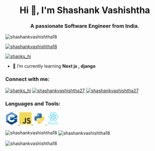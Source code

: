 <h1 align="center">Hi 👋, I'm Shashank Vashishtha</h1>
<h3 align="center">A passionate Software Engineer from India.</h3>

<p align="left"> <img src="https://komarev.com/ghpvc/?username=shashankvashishtha18&label=Profile%20views&color=0e75b6&style=flat" alt="shashankvashishtha18" /> </p>

<p align="left"> <a href="https://github.com/ryo-ma/github-profile-trophy"><img src="https://github-profile-trophy.vercel.app/?username=shashankvashishtha18" alt="shashankvashishtha18" /></a> </p>

<p align="left"> <a href="https://twitter.com/shanks_hi" target="blank"><img src="https://img.shields.io/twitter/follow/shanks_hi?logo=twitter&style=for-the-badge" alt="shanks_hi" /></a> </p>

- 🌱 I’m currently learning **Next js , django**

<h3 align="left">Connect with me:</h3>
<p align="left">
<a href="https://twitter.com/shanks_hi" target="blank"><img align="center" src="https://raw.githubusercontent.com/rahuldkjain/github-profile-readme-generator/master/src/images/icons/Social/twitter.svg" alt="shanks_hi" height="30" width="40" /></a>
<a href="https://www.leetcode.com/shashankvashishtha27" target="blank"><img align="center" src="https://raw.githubusercontent.com/rahuldkjain/github-profile-readme-generator/master/src/images/icons/Social/leet-code.svg" alt="shashankvashishtha27" height="30" width="40" /></a>
<a href="https://auth.geeksforgeeks.org/user/shashankvashishtha27" target="blank"><img align="center" src="https://raw.githubusercontent.com/rahuldkjain/github-profile-readme-generator/master/src/images/icons/Social/geeks-for-geeks.svg" alt="shashankvashishtha27" height="30" width="40" /></a>
</p>

<h3 align="left">Languages and Tools:</h3>
<p align="left"> <a href="https://www.w3schools.com/cpp/" target="_blank" rel="noreferrer"> <img src="https://raw.githubusercontent.com/devicons/devicon/master/icons/cplusplus/cplusplus-original.svg" alt="cplusplus" width="40" height="40"/> </a> <a href="https://developer.mozilla.org/en-US/docs/Web/JavaScript" target="_blank" rel="noreferrer"> <img src="https://raw.githubusercontent.com/devicons/devicon/master/icons/javascript/javascript-original.svg" alt="javascript" width="40" height="40"/> </a> <a href="https://www.python.org" target="_blank" rel="noreferrer"> <img src="https://raw.githubusercontent.com/devicons/devicon/master/icons/python/python-original.svg" alt="python" width="40" height="40"/> </a> <a href="https://reactjs.org/" target="_blank" rel="noreferrer"> <img src="https://raw.githubusercontent.com/devicons/devicon/master/icons/react/react-original-wordmark.svg" alt="react" width="40" height="40"/> </a> </p>

<p><img align="left" src="https://github-readme-stats.vercel.app/api/top-langs?username=shashankvashishtha18&show_icons=true&locale=en&layout=compact" alt="shashankvashishtha18" /></p>

<p>&nbsp;<img align="center" src="https://github-readme-stats.vercel.app/api?username=shashankvashishtha18&show_icons=true&locale=en" alt="shashankvashishtha18" /></p>

<p><img align="center" src="https://github-readme-streak-stats.herokuapp.com/?user=shashankvashishtha18&" alt="shashankvashishtha18" /></p>
